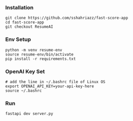 ### Installation

```
git clone https://github.com/sshahriazz/fast-score-app
cd fast-score-app
git checkout ResumeAI
```

### Env Setup

```
python -m venv resume-env
source resume-env/bin/activate
pip install -r requirements.txt
```


### OpenAI Key Set

```
# add the line in ~/.bashrc file of Linux OS
export OPENAI_API_KEY=your-api-key-here
source ~/.bashrc
```

### Run
```
fastapi dev server.py
```